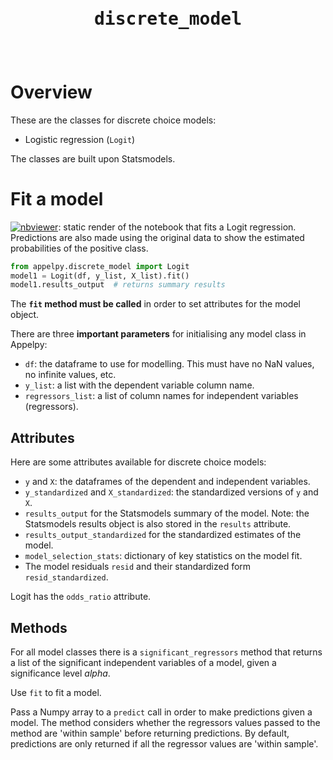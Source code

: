 <header>
<pre><p style="font-size:28px;"><b>discrete_model</b></p></pre>
</header>

# Overview
These are the classes for discrete choice models:

- Logistic regression (`Logit`)

The classes are built upon Statsmodels.

# Fit a model
[![nbviewer](https://img.shields.io/badge/render-nbviewer-orange.svg)](https://nbviewer.jupyter.org/github/mfarragher/appelpy-examples/blob/master/02-01_logistic-regression_glm-logit.ipynb): static render of the notebook that fits a Logit regression.  Predictions are also made using the original data to show the estimated probabilities of the positive class.

```python
from appelpy.discrete_model import Logit
model1 = Logit(df, y_list, X_list).fit()
model1.results_output  # returns summary results
```

The **`fit` method must be called** in order to set attributes for the model object.

There are three **important parameters** for initialising any model class in Appelpy:

- `df`: the dataframe to use for modelling.  This must have no NaN values, no infinite values, etc.
- `y_list`: a list with the dependent variable column name.
- `regressors_list`: a list of column names for independent variables (regressors).

## Attributes
Here are some attributes available for discrete choice models:

- `y` and `X`: the dataframes of the dependent and independent variables.
- `y_standardized` and `X_standardized`: the standardized versions of `y` and `X`.
- `results_output` for the Statsmodels summary of the model.  Note: the Statsmodels results object is also stored in the `results` attribute.
- `results_output_standardized` for the standardized estimates of the model.
- `model_selection_stats`: dictionary of key statistics on the model fit.
- The model residuals `resid` and their standardized form `resid_standardized`.

Logit has the `odds_ratio` attribute.

## Methods
For all model classes there is a `significant_regressors` method that returns a list of the significant independent variables of a model, given a significance level *alpha*.

Use `fit` to fit a model.

Pass a Numpy array to a `predict` call in order to make predictions given a model.  The method considers whether the regressors values passed to the method are 'within sample' before returning predictions.  By default, predictions are only returned if all the regressor values are 'within sample'.
